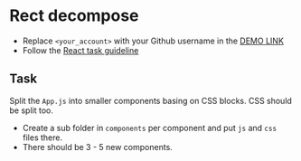# Rect decompose
- Replace `<your_account>` with your Github username in the [DEMO LINK](https://kurtkobein.github.io/react_decompose/)
- Follow the [React task guideline](https://github.com/mate-academy/react_task-guideline#react-tasks-guideline)

## Task
Split the `App.js` into smaller components basing on CSS blocks. CSS should be split too.
- Create a sub folder in `components` per component and put `js` and `css` files there.
- There should be 3 - 5 new components.
